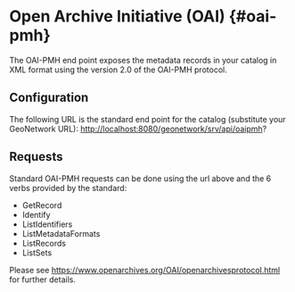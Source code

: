 # Open Archive Initiative (OAI) {#oai-pmh}

The OAI-PMH end point exposes the metadata records in your catalog in XML format using the version 2.0 of the OAI-PMH protocol.

## Configuration

The following URL is the standard end point for the catalog (substitute your GeoNetwork URL): <http://localhost:8080/geonetwork/srv/api/oaipmh>?

## Requests

Standard OAI-PMH requests can be done using the url above and the 6 verbs provided by the standard:

-   GetRecord
-   Identify
-   ListIdentifiers
-   ListMetadataFormats
-   ListRecords
-   ListSets

Please see <https://www.openarchives.org/OAI/openarchivesprotocol.html> for further details.
